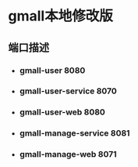 # gmall本地修改版

## 端口描述
- ### gmall-user       							    8080

- ### gmall-user-service                               8070

- ### gmall-user-web                                    8080

- ### gmall-manage-service                        8081

- ### gmall-manage-web                             8071